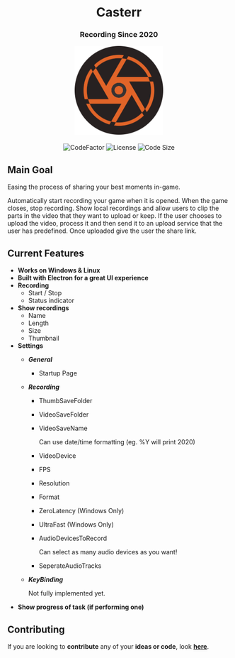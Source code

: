 <h1 align="center">Casterr</h1>
<h3 align="center">Recording Since 2020</h3>

<p align="center">
  <img src="https://raw.githubusercontent.com/CasterrTV/website/master/static/img/Orange_Casterr_Logo.svg" alt="logo" width="200px" />
  
  <br />
  <br />
  
  <a>
    <img src="https://www.codefactor.io/repository/github/casterrtv/casterr/badge" alt="CodeFactor" />
  </a>
  
  <a>
    <img src="https://img.shields.io/github/license/CasterrTV/Casterr.svg" alt="License" />
  </a>
  
  <a>
    <img src="https://img.shields.io/github/repo-size/CasterrTV/Casterr.svg" alt="Code Size" />
  </a>
</p>

## Main Goal

Easing the process of sharing your best moments in-game.

Automatically start recording your game when it is opened. When the game closes, stop recording. Show local recordings and allow users to clip the parts in the video that they want to upload or keep. If the user chooses to upload the video, process it and then send it to an upload service that the user has predefined. Once uploaded give the user the share link.

## Current Features

- **Works on Windows & Linux**
- **Built with Electron for a great UI experience**
- **Recording**
  - Start / Stop
  - Status indicator
- **Show recordings**
  - Name
  - Length
  - Size
  - Thumbnail
- **Settings**
  - ***General***
    - Startup Page
  - ***Recording***
    - ThumbSaveFolder
    - VideoSaveFolder
    - VideoSaveName
    
        Can use date/time formatting (eg. %Y will print 2020)
    
    - VideoDevice
    - FPS
    - Resolution
    - Format
    - ZeroLatency (Windows Only)
    - UltraFast (Windows Only)
    - AudioDevicesToRecord
      
        Can select as many audio devices as you want!
      
    - SeperateAudioTracks
  - ***KeyBinding***
    
    Not fully implemented yet.
- **Show progress of task (if performing one)**

## Contributing

If you are looking to **contribute** any of your **ideas or code**, look **[here](CONTRIBUTING.md)**.
